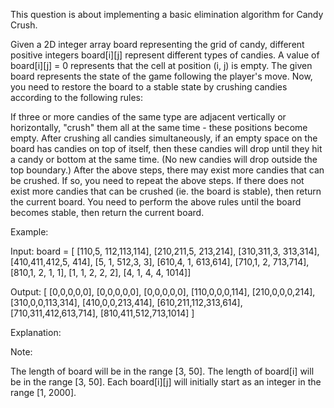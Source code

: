 This question is about implementing a basic elimination algorithm for Candy Crush.

Given a 2D integer array board representing the grid of candy, different positive integers board[i][j] represent different types of candies. A value of board[i][j] = 0 represents that the cell at position (i, j) is empty. The given board represents the state of the game following the player's move. Now, you need to restore the board to a stable state by crushing candies according to the following rules:

If three or more candies of the same type are adjacent vertically or horizontally, "crush" them all at the same time - these positions become empty.
After crushing all candies simultaneously, if an empty space on the board has candies on top of itself, then these candies will drop until they hit a candy or bottom at the same time. (No new candies will drop outside the top boundary.)
After the above steps, there may exist more candies that can be crushed. If so, you need to repeat the above steps.
If there does not exist more candies that can be crushed (ie. the board is stable), then return the current board.
You need to perform the above rules until the board becomes stable, then return the current board.

 

Example:

Input:
board =
[
    [110,5,  112,113,114],
    [210,211,5,  213,214],
    [310,311,3,  313,314],
    [410,411,412,5,  414],
    [5,  1,  512,3,  3],
    [610,4,  1,  613,614],
    [710,1,  2,  713,714],
    [810,1,  2,  1,  1],
    [1,  1,  2,  2,  2],
    [4,  1,  4,  4,  1014]]

Output:
[
    [0,0,0,0,0],
    [0,0,0,0,0],
    [0,0,0,0,0],
    [110,0,0,0,114],
    [210,0,0,0,214],
    [310,0,0,113,314],
    [410,0,0,213,414],
    [610,211,112,313,614],
    [710,311,412,613,714],
    [810,411,512,713,1014]
]

Explanation:

 

Note:

The length of board will be in the range [3, 50].
The length of board[i] will be in the range [3, 50].
Each board[i][j] will initially start as an integer in the range [1, 2000].